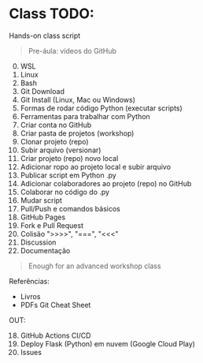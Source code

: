 # Class TODO:

Hands-on class script

> Pre-áula: vídeos do GitHub

0. WSL
1. Linux
2. Bash
3. Git Download
4. Git Install (Linux, Mac ou Windows)
5. Formas de rodar código Python (executar scripts)
6. Ferramentas para trabalhar com Python 
7. Criar conta no GitHub
8. Criar pasta de projetos (workshop)
9. Clonar projeto (repo)
10. Subir arquivo (versionar)
11. Criar projeto (repo) novo local
12. Adicionar ropo ao projeto local e subir arquivo
13. Publicar script em Python .py
14. Adicionar colaboradores ao projeto (repo) no GitHub
15. Colaborar no código do .py
16. Mudar script
17. Pull/Push e comandos básicos
18. GitHub Pages
19. Fork e Pull Request
20. Colisão ">>>>", "===", "<<<"
23. Discussion
24. Documentação

> Enough for an advanced workshop class

Referências:

- Livros
- PDFs Git Cheat Sheet

OUT:

18. GitHub Actions CI/CD
21. Deploy Flask (Python) em nuvem (Google Cloud Play)
22. Issues
